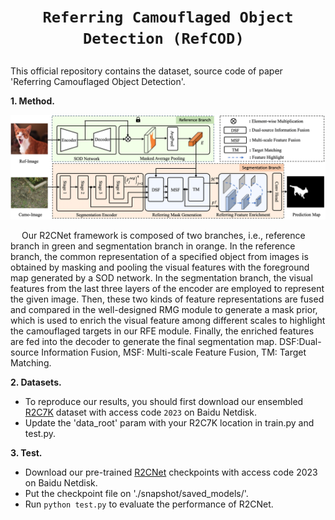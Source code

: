 # <p align=center>`Referring Camouflaged Object Detection (RefCOD) `</p>
This official repository contains the dataset, source code of paper 'Referring Camouflaged Object Detection'.
  
**1. Method.**
<p align="center">
    <img src="figs/r2cnet.png" width="950"/> <br />
</p>

&emsp; Our R2CNet framework is composed of two branches, i.e., reference branch in green and segmentation branch
in orange. In the reference branch, the common representation of a specified object from images is obtained by masking and pooling the visual
features with the foreground map generated by a SOD network. In the segmentation branch, the visual features from the last three layers of the
encoder are employed to represent the given image. Then, these two kinds of feature representations are fused and compared in the well-designed
RMG module to generate a mask prior, which is used to enrich the visual feature among different scales to highlight the camouflaged targets in our
RFE module. Finally, the enriched features are fed into the decoder to generate the final segmentation map. DSF:Dual-source Information Fusion, MSF: Multi-scale Feature Fusion, TM: Target Matching.

**2. Datasets.**

- To reproduce our results, you should first download our ensembled [R2C7K](https://pan.baidu.com/s/1Tcvt0IJYdKSYAb_BD5QrTg?pwd=2gf4) dataset with access code ```2023``` on Baidu Netdisk.
- Update the 'data_root' param with your R2C7K location in train.py and test.py.

**3. Test.**
- Download our pre-trained [R2CNet]() checkpoints with access code 2023 on Baidu Netdisk.
- Put the checkpoint file on './snapshot/saved_models/'.
- Run ```python test.py``` to evaluate the performance of R2CNet.
